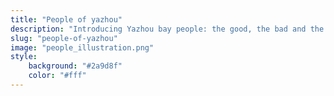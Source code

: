 ```yaml
---
title: "People of yazhou"
description: "Introducing Yazhou bay people: the good, the bad and the ugly."
slug: "people-of-yazhou"
image: "people_illustration.png"
style:
    background: "#2a9d8f"
    color: "#fff"
---
```

